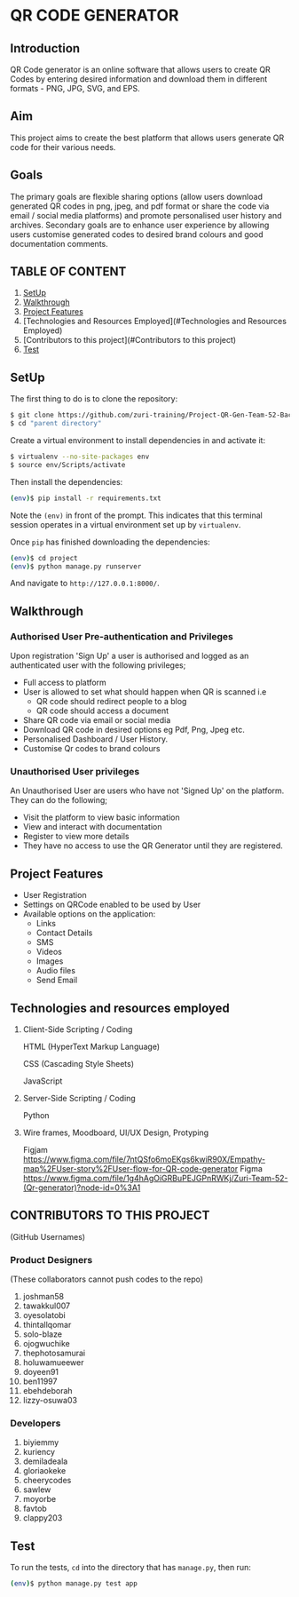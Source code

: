 # QR CODE GENERATOR

## Introduction
QR Code generator is an online software that allows users to create QR Codes by entering desired information and download them in different formats - PNG, JPG, SVG, and EPS.

## Aim
This project aims to create the best platform that allows users generate QR code for their various needs. 

## Goals
The primary goals are flexible sharing options (allow users download generated QR codes in png, jpeg, and pdf format or share the code via email / social media platforms) and promote personalised user history and archives. Secondary goals are to enhance user experience by allowing users customise generated codes to desired brand colours and good documentation comments.

## TABLE OF CONTENT

1. [SetUp](#SetUp)
2. [Walkthrough](#Walkthrough)
3. [Project Features](#ProjectFeatures)
4. [Technologies and Resources Employed](#Technologies and Resources Employed)
5. [Contributors to this project](#Contributors to this project)
6. [Test](#Test)

## SetUp

The first thing to do is to clone the repository:

```sh
$ git clone https://github.com/zuri-training/Project-QR-Gen-Team-52-Backend.git
$ cd "parent directory"
```

Create a virtual environment to install dependencies in and activate it:

```sh
$ virtualenv --no-site-packages env
$ source env/Scripts/activate
```

Then install the dependencies:

```sh
(env)$ pip install -r requirements.txt
```
Note the `(env)` in front of the prompt. This indicates that this terminal
session operates in a virtual environment set up by `virtualenv`.

Once `pip` has finished downloading the dependencies:
```sh
(env)$ cd project
(env)$ python manage.py runserver
```
And navigate to `http://127.0.0.1:8000/`.


## Walkthrough

### Authorised User Pre-authentication and Privileges 
 Upon registration 'Sign Up' a user is authorised and logged as an authenticated user with the following privileges;
 - Full access to platform
 - User is allowed to set what should happen when QR is scanned i.e
    - QR code should redirect people to a blog
    - QR code should access a document
 - Share QR code via email or social media
 - Download QR code in desired options eg Pdf, Png, Jpeg etc. 
 - Personalised Dashboard / User History.
 - Customise Qr codes to brand colours 

### Unauthorised User privileges 
An Unauthorised User are users who have not 'Signed Up' on the platform. They can do the following;
- Visit the platform to view basic information 
- View and interact with documentation 
- Register to view more details 
- They have no access to use the QR Generator until they are registered.


## Project Features

- User Registration
- Settings on QRCode enabled to be used by User
- Available options on the application:
    - Links
    - Contact Details
    - SMS
    - Videos
    - Images
    - Audio files
    - Send Email

## Technologies and resources employed
1) Client-Side Scripting / Coding
      
      HTML (HyperText Markup Language)

      CSS (Cascading Style Sheets)
      
      JavaScript
2) Server-Side Scripting / Coding

      Python

3) Wire frames, Moodboard, UI/UX Design, Protyping

	Figjam https://www.figma.com/file/7ntQSfo6moEKgs6kwiR90X/Empathy-map%2FUser-story%2FUser-flow-for-QR-code-generator
	Figma https://www.figma.com/file/1g4hAgOiGRBuPEJGPnRWKj/Zuri-Team-52-(Qr-generator)?node-id=0%3A1

## CONTRIBUTORS TO THIS PROJECT
(GitHub Usernames)

### Product Designers
(These collaborators cannot push codes to the repo)
1) joshman58 
2) tawakkul007 
3) oyesolatobi
4) thintallqomar
5) solo-blaze
6) ojogwuchike
7) thephotosamurai
8) holuwamueewer
9) doyeen91
10) ben11997
11) ebehdeborah
12) lizzy-osuwa03

### Developers 
1) biyiemmy
2) kuriency
3) demiladeala
4) gloriaokeke
5) cheerycodes
6) sawlew
7) moyorbe
8) favtob
9) clappy203


## Test
To run the tests, `cd` into the directory that has `manage.py`, then run:
```sh
(env)$ python manage.py test app
```
